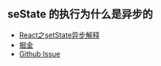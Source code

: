 ## seState 的执行为什么是异步的

* [React之setState异步解释](./React之setState异步解释.md)
* [掘金](https://juejin.im/post/5bf1444cf265da614a3a1660)
* [Github Issue](https://github.com/facebook/react/issues/11527#issuecomment-360199710)
